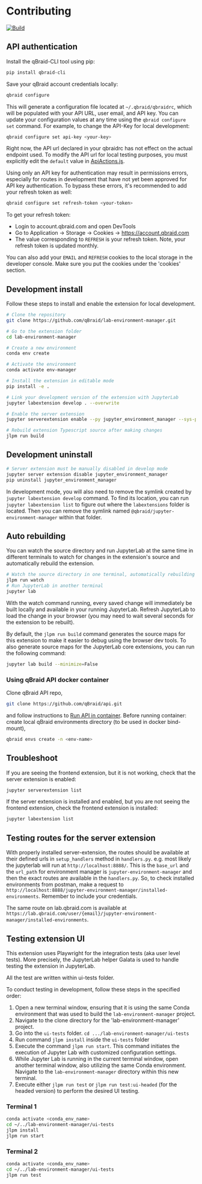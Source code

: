 # Contributing

[![Build](https://github.com/qBraid/lab-environment-manager/actions/workflows/build.yml/badge.svg)](https://github.com/qBraid/lab-environment-manager/actions/workflows/build.yml)

## API authentication

Install the qBraid-CLI tool using pip:

```bash
pip install qbraid-cli
```

Save your qBraid account credentials locally:

```bash
qbraid configure
```

This will generate a configuration file located at `~/.qbraid/qbraidrc`, which will be populated with your API URL, user email, and API key. You can update your configuration values at any time using the `qbraid configure set` command. For example, to change the API-Key for local development:

```bash
qbraid configure set api-key <your-key>
```

Right now, the API url declared in your qbraidrc has not effect on the actual endpoint used. To modify the API url for local testing purposes, you
must explicitly edit the `default` value in [ApiActions.js](./src/actions/ApiActions.js).

Using only an API key for authentication may result in permissions errors, especially for routes in development that have not yet been approved for API key authentication. To bypass these errors, it's recommended to add your refresh token as well:

```bash
qbraid configure set refresh-token <your-token>
```

To get your refresh token:

- Login to account.qbraid.com and open DevTools
- Go to Application $\rightarrow$ Storage $\rightarrow$ Cookies $\rightarrow$ https://account.qbraid.com
- The value corresponding to `REFRESH` is your refresh token.
  Note, your refresh token is updated monthly.

You can also add your `EMAIL` and `REFRESH` cookies to the local storage in the developer console. Make sure you put the cookies under the 'cookies' section.

## Development install

Follow these steps to install and enable the extension for local development.

```bash
# Clone the repository
git clone https://github.com/qBraid/lab-environment-manager.git

# Go to the extension folder
cd lab-environment-manager

# Create a new environment
conda env create

# Activate the environment
conda activate env-manager

# Install the extension in editable mode
pip install -e .

# Link your development version of the extension with JupyterLab
jupyter labextension develop . --overwrite

# Enable the server extension
jupyter serverextension enable --py jupyter_environment_manager --sys-prefix

# Rebuild extension Typescript source after making changes
jlpm run build
```

## Development uninstall

```bash
# Server extension must be manually disabled in develop mode
jupyter server extension disable jupyter_environment_manager
pip uninstall jupyter_environment_manager
```

In development mode, you will also need to remove the symlink created by `jupyter labextension develop`
command. To find its location, you can run `jupyter labextension list` to figure out where the `labextensions`
folder is located. Then you can remove the symlink named `@qbraid/jupyter-environment-manager` within that folder.

## Auto rebuilding

You can watch the source directory and run JupyterLab at the same time in different terminals to watch for changes in the extension's source and automatically rebuild the extension.

```bash
# Watch the source directory in one terminal, automatically rebuilding when needed
jlpm run watch
# Run JupyterLab in another terminal
jupyter lab
```

With the watch command running, every saved change will immediately be built locally and available in your running JupyterLab. Refresh JupyterLab to load the change in your browser (you may need to wait several seconds for the extension to be rebuilt).

By default, the `jlpm run build` command generates the source maps for this extension to make it easier to debug using the browser dev tools. To also generate source maps for the JupyterLab core extensions, you can run the following command:

```bash
jupyter lab build --minimize=False
```

### Using qBraid API docker container

Clone qBraid API repo,

```bash
git clone https://github.com/qBraid/api.git
```

and follow instructions to [Run API in container](https://github.com/qBraid/api/blob/main/README.md#running-api-in-a-container). Before running container: create local qBraid environments directory (to be used in docker bind-mount),

```bash
qbraid envs create -n <env-name>
```

## Troubleshoot

If you are seeing the frontend extension, but it is not working, check
that the server extension is enabled:

```bash
jupyter serverextension list
```

If the server extension is installed and enabled, but you are not seeing
the frontend extension, check the frontend extension is installed:

```bash
jupyter labextension list
```

## Testing routes for the server extension

With properly installed server-extension, the routes should be available at their defined urls in `setup_handlers` method in `handlers.py`. e.g. most likely the jupyterlab will run at `http://localhost:8888/`. This is the `base_url` and the `url_path` for environment manager is `jupyter-environment-manager` and then the exact routes are available in the `handlers.py`. So, to check installed environments from postman, make a request to `http://localhost:8888/jupyter-environment-manager/installed-environments`. Remember to include your credentials.

The same route on lab.qbraid.com is available at `https://lab.qbraid.com/user/{email}/jupyter-environment-manager/installed-environments`.

## Testing extension UI

This extension uses Playwright for the integration tests (aka user level tests). More precisely, the JupyterLab helper Galata is used to handle testing the extension in JupyterLab.

All the test are written within ui-tests folder.

To conduct testing in development, follow these steps in the specified order:

1. Open a new terminal window, ensuring that it is using the same Conda environment that was used to build the `lab-environment-manager` project.
2. Navigate to the clone directory for the 'lab-environment-manager' project.
3. Go into the `ui-tests` folder. `cd .../lab-environment-manager/ui-tests`
4. Run command `jlpm install` inside the `ui-tests` folder
5. Execute the command `jlpm run start`. This command initiates the execution of Jupyter Lab with customized configuration settings.
6. While Jupyter Lab is running in the current terminal window, open another terminal window, also utilizing the same Conda environment. Navigate to the `lab-environment-manager` directory within this new terminal.
7. Execute either `jlpm run test` or `jlpm run test:ui-headed` (for the headed version) to perform the desired UI testing.

### Terminal 1

```bash
conda activate <conda_env_name>
cd ~/../lab-environment-manager/ui-tests
jlpm install
jlpm run start
```

### Terminal 2

```bash
conda activate <conda_env_name>
cd ~/../lab-environment-manager/ui-tests
jlpm run test
```
